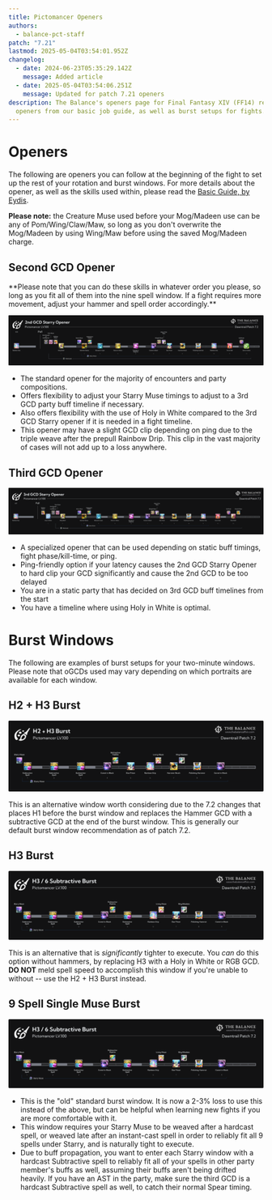 ```yaml
---
title: Pictomancer Openers
authors:
  - balance-pct-staff
patch: "7.21"
lastmod: 2025-05-04T03:54:01.952Z
changelog:
  - date: 2024-06-23T05:35:29.142Z
    message: Added article
  - date: 2025-05-04T03:54:06.251Z
    message: Updated for patch 7.21 openers
description: The Balance's openers page for Final Fantasy XIV (FF14) reviews the
  openers from our basic job guide, as well as burst setups for fights.
---
```

# Openers

The following are openers you can follow at the beginning of the fight to set up the rest of your rotation and burst windows. For more details about the opener, as well as the skills used within, please read the [Basic Guide, by Eydis](https://www.thebalanceffxiv.com/jobs/casters/pictomancer/basic-guide/).

**Please note:** the Creature Muse used before your Mog/Madeen use can be any of Pom/Wing/Claw/Maw, so long as you don't overwrite the Mog/Madeen by using  Wing/Maw before using the saved Mog/Madeen charge.

## Second GCD Opener

﻿\*\*Please note that you can do these skills in whatever order you please, so long as you fit all of them into the nine spell window. If a fight requires more movement, adjust your hammer and spell order accordingly.\*\*<br>

![Pictomancer 2nd GCD Opener](/img/jobs/pct/pictomancer_2nd_gcd_starry_opener.png "Pictomancer 9 Spell Single Muse Opener")

* The standard opener for the majority of encounters and party compositions.
* Offers flexibility to adjust your Starry Muse timings to adjust to a 3rd GCD party buff timeline if necessary.
* Also offers flexibility with the use of Holy in White compared to the 3rd GCD Starry opener if it is needed in a fight timeline.
* This opener may have a slight GCD clip depending on ping due to the triple weave after the prepull Rainbow Drip. This clip in the vast majority of cases will not add up to a loss anywhere.

## Third GCD Opener

![3rd GCD Opener](/img/jobs/pct/pictomancer_3rd_gcd_starry_opener.png "3rd GCD Opener")

* A specialized opener that can be used depending on static buff timings, fight phase/kill-time, or ping.
* Ping-friendly option if your latency causes the 2nd GCD Starry Opener to hard clip your GCD significantly and cause the 2nd GCD to be too delayed
* You are in a static party that has decided on 3rd GCD buff timelines from the start
* You have a timeline where using Holy in White is optimal.

# Burst Windows

The following are examples of burst setups for your two-minute windows. Please note that oGCDs used may vary depending on which portraits are available for each window. 

## H2 + H3 Burst

![H2 H3 Burst](/img/jobs/pct/image_2025-05-03_225335312.png "H2 H3 Burst")

This is an alternative window worth considering due to the 7.2 changes that places H1 before the burst window and replaces the Hammer GCD with a subtractive GCD at the end of the burst window. This is generally our default burst window recommendation as of patch 7.2.

## H3 Burst

![H3 Burst](/img/jobs/pct/1000048079.png "H3 Burst")

This is an alternative that is *significantly* tighter to execute. You *can* do this option without hammers, by replacing H3 with a Holy in White or RGB GCD. **DO NOT** meld spell speed to accomplish this window if you're unable to without -- use the H2 + H3 Burst instead.

## 9 Spell Single Muse Burst

![9 GCD Single Muse Burst](/img/jobs/pct/image_2025-05-03_225356921.png "9 GCD Single Muse Burst")

* This is the "old" standard burst window. It is now a 2-3% loss to use this instead of the above, but can be helpful when learning new fights if you are more comfortable with it.
* This window requires your Starry Muse to be weaved after a hardcast spell, or weaved late after an instant-cast spell in order to reliably fit all 9 spells under Starry, and is naturally tight to execute.
* Due to buff propagation, you want to enter each Starry window with a hardcast Subtractive spell to reliably fit all of your spells in other party member's buffs as well, assuming their buffs aren't being drifted heavily. If you have an AST in the party, make sure the third GCD is a hardcast Subtractive spell as well, to catch their normal Spear timing.